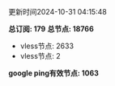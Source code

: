 更新时间2024-10-31 04:15:48

**总订阅: 179**
**总节点: 18766**
- vless节点: 2633
- vless节点: 2

**google ping有效节点: 1063**
